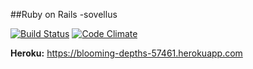 ##Ruby on Rails -sovellus

[![Build Status](https://travis-ci.org/arkuar/wadror.svg?branch=master)](https://travis-ci.org/arkuar/wadror)
[![Code Climate](https://codeclimate.com/github/arkuar/wadror/badges/gpa.svg)](https://codeclimate.com/github/arkuar/wadror)

**Heroku:** https://blooming-depths-57461.herokuapp.com


